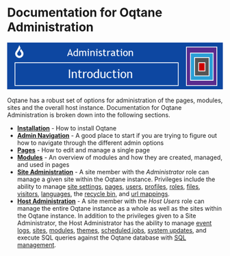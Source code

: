 # Documentation for Oqtane Administration

![adminintrobanner](./assets/admin-intro-banner.png)

Oqtane has a robust set of options for administration of the pages, modules, sites and the overall host instance. Documentation for Oqtane Administration is broken down into the following sections. 

* **[Installation](./installation)** - How to install Oqtane
* **[Admin Navigation](./admin-navigation)** - A good place to start if you are trying to figure out how to navigate through the different admin options
* **[Pages](pages)** - How to edit and manage a single page
* **[Modules](modules)** - An overview of modules and how they are created, managed, and used in pages
* **[Site Administration](./site-administration)** - A site member with the *Administrator* role can manage a given site within the Oqtane instance. Privileges include the ability to manage [site settings](./site-administration/site-settings.html), [pages](./site-administration/page-management.html), [users](./site-administration/user-management.html), [profiles](./site-administration/profile-management.html), [roles](./site-administration/role-management.html), [files](./site-administration/file-management.html), [visitors](./site-administration/visitor-managment.html), [languages](./site-administration/languages.html), the [recycle bin](./site-administration/recycle-bin.html), and [url mappings](./site-administration/url-mappings.html). 
* **[Host Administration](./host-administration)** - A site member with the *Host Users* role can manage the entire Oqtane instance as a whole as well as the sites within the Oqtane instance. In addition to the privileges given to a Site Administrator, the Host Administrator has the ability to manage [event logs](./host-administration/event-logs.html), [sites](./host-administration/site-management.html), [modules](./host-administration/module-management.html), [themes](./host-administration/theme-management.html), [scheduled jobs](./host-administration/scheduled-jobs.html), [system updates](./host-administration/system-updates.html), and execute SQL queries against the Oqtane database with [SQL management](./host-administration/sql-management.html). 


